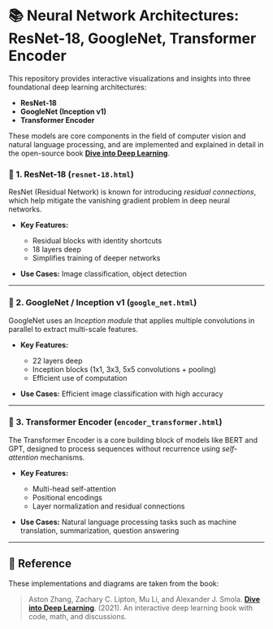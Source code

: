 # 📚 Neural Network Architectures: ResNet-18, GoogleNet, Transformer Encoder

This repository provides interactive visualizations and insights into three foundational deep learning architectures:

- **ResNet-18**
- **GoogleNet (Inception v1)**
- **Transformer Encoder**

These models are core components in the field of computer vision and natural language processing, and are implemented and explained in detail in the open-source book **[Dive into Deep Learning](https://d2l.ai)**.


### 🔹 1. ResNet-18 (`resnet-18.html`)

ResNet (Residual Network) is known for introducing *residual connections*, which help mitigate the vanishing gradient problem in deep neural networks.

- **Key Features:**
  - Residual blocks with identity shortcuts
  - 18 layers deep
  - Simplifies training of deeper networks

- **Use Cases:** Image classification, object detection

---

### 🔹 2. GoogleNet / Inception v1 (`google_net.html`)

GoogleNet uses an *Inception module* that applies multiple convolutions in parallel to extract multi-scale features.

- **Key Features:**
  - 22 layers deep
  - Inception blocks (1x1, 3x3, 5x5 convolutions + pooling)
  - Efficient use of computation

- **Use Cases:** Efficient image classification with high accuracy

---

### 🔹 3. Transformer Encoder (`encoder_transformer.html`)

The Transformer Encoder is a core building block of models like BERT and GPT, designed to process sequences without recurrence using *self-attention* mechanisms.

- **Key Features:**
  - Multi-head self-attention
  - Positional encodings
  - Layer normalization and residual connections

- **Use Cases:** Natural language processing tasks such as machine translation, summarization, question answering

---



## 📖 Reference

These implementations and diagrams are taken from the book:

> Aston Zhang, Zachary C. Lipton, Mu Li, and Alexander J. Smola. **[Dive into Deep Learning](https://d2l.ai/)**. (2021). An interactive deep learning book with code, math, and discussions.
